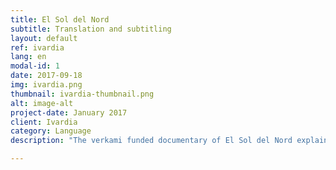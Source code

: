 ```yaml
---
title: El Sol del Nord
subtitle: Translation and subtitling
layout: default
ref: ivardia
lang: en
modal-id: 1
date: 2017-09-18
img: ivardia.png
thumbnail: ivardia-thumbnail.png
alt: image-alt
project-date: January 2017
client: Ivardia
category: Language
description: "The verkami funded documentary of El Sol del Nord explains the social movements in North Kurdistan within Turkish borders and has been shot during the days of unrest in 2015. This production necessitated the translations of the interviews in Kurdish (Kurmanji) and Turkish to Catalan, which have been done and delivered as subtitles, by taking advantage of our transcription technology. Later we have worked closely with the producers during the editing of the subtitles and have given opinion on cultural nuances within the material. The documentary details are accessible on: https://www.verkami.com/locale/ca/projects/15106-el-sol-del-nord-construint-lautonomia-a-bakur"

---
```

